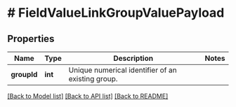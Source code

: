 # # FieldValueLinkGroupValuePayload

## Properties

Name | Type | Description | Notes
------------ | ------------- | ------------- | -------------
**groupId** | **int** | Unique numerical identifier of an existing group. |

[[Back to Model list]](../../README.md#models) [[Back to API list]](../../README.md#endpoints) [[Back to README]](../../README.md)
